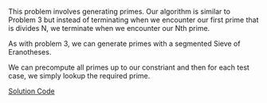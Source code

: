This problem involves generating primes. 
Our algorithm is similar to Problem 3 but instead of terminating when we encounter our first prime that is divides N, we terminate when we encounter our Nth prime.

As with problem 3, we can generate primes with a segmented Sieve of Eranotheses. 

We can precompute all primes up to our constriant and then for each test case, we simply lookup the required prime.

[Solution Code](https://github.com/zhaohanson1/project_euler_plus/blob/master/007%20-%2010001st%20Prime/solution.cpp)
